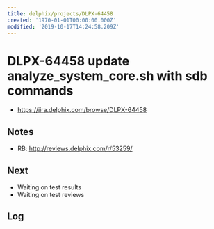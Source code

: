 ```yaml
---
title: delphix/projects/DLPX-64458
created: '1970-01-01T00:00:00.000Z'
modified: '2019-10-17T14:24:58.209Z'
---
```


# DLPX-64458 update analyze_system_core.sh with sdb commands

* https://jira.delphix.com/browse/DLPX-64458

## Notes

* RB: http://reviews.delphix.com/r/53259/

## Next

* Waiting on test results
* Waiting on test reviews

## Log
